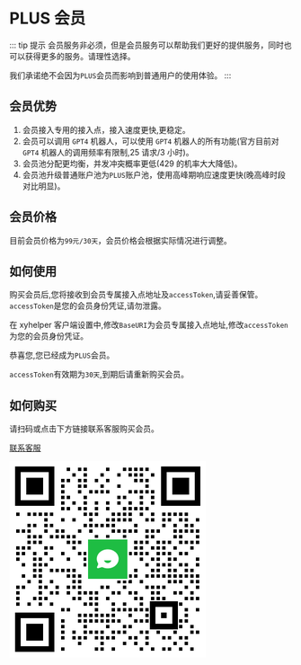 # PLUS 会员

::: tip 提示
会员服务非必须，但是会员服务可以帮助我们更好的提供服务，同时也可以获得更多的服务。请理性选择。

我们承诺绝不会因为`PLUS`会员而影响到普通用户的使用体验。
:::

## 会员优势

1. 会员接入专用的接入点，接入速度更快,更稳定。
2. 会员可以调用 `GPT4` 机器人，可以使用 `GPT4` 机器人的所有功能(官方目前对 `GPT4` 机器人的调用频率有限制,25 请求/3 小时)。
3. 会员池分配更均衡，并发冲突概率更低(429 的机率大大降低)。
4. 会员池升级普通账户池为`PLUS`账户池，使用高峰期响应速度更快(晚高峰时段对比明显)。

## 会员价格

目前会员价格为`99元/30天`，会员价格会根据实际情况进行调整。

## 如何使用

购买会员后,您将接收到会员专属接入点地址及`accessToken`,请妥善保管。`accessToken`是您的会员身份凭证,请勿泄露。

在 xyhelper 客户端设置中,修改`BaseURI`为会员专属接入点地址,修改`accessToken`为您的会员身份凭证。

恭喜您,您已经成为`PLUS`会员。

`accessToken`有效期为`30天`,到期后请重新购买会员。

## 如何购买

请扫码或点击下方链接联系客服购买会员。

[联系客服](https://work.weixin.qq.com/kfid/kfc97c97206f588c396)

![微信](./qrcode.png)
